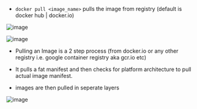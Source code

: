 * `docker pull <image_name>` pulls the image from registry (default is docker hub | docker.io)

![image](https://user-images.githubusercontent.com/13016162/62443900-bb21ef80-b779-11e9-9835-b5d26a9c320e.png)

![image](https://user-images.githubusercontent.com/13016162/62444062-21a70d80-b77a-11e9-81c9-e1d5bcee4371.png)

* Pulling an Image is a 2 step process (from docker.io or any other registry i.e. google container registry aka gcr.io etc)

* It pulls a fat manifest and then checks for platform architecture to pull actual image manifest.
* images are then pulled in seperate layers

![image](https://user-images.githubusercontent.com/13016162/62444324-d4776b80-b77a-11e9-99e1-65edb184e229.png)
